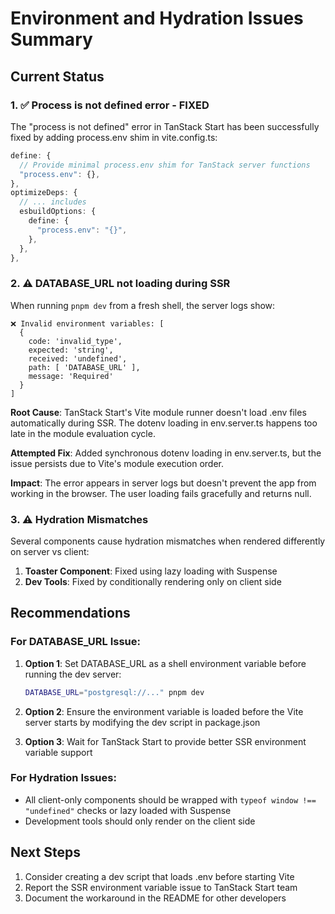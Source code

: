 # Environment and Hydration Issues Summary

## Current Status

### 1. ✅ Process is not defined error - FIXED

The "process is not defined" error in TanStack Start has been successfully fixed by adding process.env shim in vite.config.ts:

```typescript
define: {
  // Provide minimal process.env shim for TanStack server functions
  "process.env": {},
},
optimizeDeps: {
  // ... includes
  esbuildOptions: {
    define: {
      "process.env": "{}",
    },
  },
},
```

### 2. ⚠️ DATABASE_URL not loading during SSR

When running `pnpm dev` from a fresh shell, the server logs show:

```
❌ Invalid environment variables: [
  {
    code: 'invalid_type',
    expected: 'string',
    received: 'undefined',
    path: [ 'DATABASE_URL' ],
    message: 'Required'
  }
]
```

**Root Cause**: TanStack Start's Vite module runner doesn't load .env files automatically during SSR. The dotenv loading in env.server.ts happens too late in the module evaluation cycle.

**Attempted Fix**: Added synchronous dotenv loading in env.server.ts, but the issue persists due to Vite's module execution order.

**Impact**: The error appears in server logs but doesn't prevent the app from working in the browser. The user loading fails gracefully and returns null.

### 3. ⚠️ Hydration Mismatches

Several components cause hydration mismatches when rendered differently on server vs client:

1. **Toaster Component**: Fixed using lazy loading with Suspense
2. **Dev Tools**: Fixed by conditionally rendering only on client side

## Recommendations

### For DATABASE_URL Issue:

1. **Option 1**: Set DATABASE_URL as a shell environment variable before running the dev server:

   ```bash
   DATABASE_URL="postgresql://..." pnpm dev
   ```

2. **Option 2**: Ensure the environment variable is loaded before the Vite server starts by modifying the dev script in package.json

3. **Option 3**: Wait for TanStack Start to provide better SSR environment variable support

### For Hydration Issues:

- All client-only components should be wrapped with `typeof window !== "undefined"` checks or lazy loaded with Suspense
- Development tools should only render on the client side

## Next Steps

1. Consider creating a dev script that loads .env before starting Vite
2. Report the SSR environment variable issue to TanStack Start team
3. Document the workaround in the README for other developers
